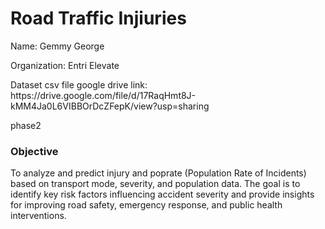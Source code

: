 <h1>Road Traffic Injiuries</h1>

<p>Name: Gemmy George</p>
<p>Organization: Entri Elevate</p>
 Dataset csv file google drive link: 
 https://drive.google.com/file/d/17RaqHmt8J-kMM4Ja0L6VIBBOrDcZFepK/view?usp=sharing
<p>phase2</p>
<p><h3>Objective </h3>
  To analyze and predict injury and poprate (Population Rate of Incidents) based on transport mode, severity, and population data.
The goal is to identify key risk factors influencing accident severity and provide insights for improving road safety, emergency response, and public health interventions.</p>
